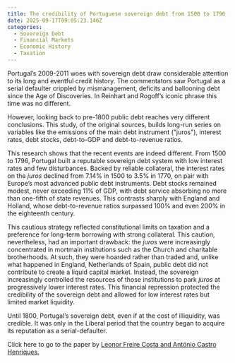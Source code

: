 ```yaml
---
title: The credibility of Portuguese sovereign debt from 1500 to 1796
date: 2025-09-17T09:05:23.146Z
categories:
  - Sovereign Debt
  - Financial Markets
  - Economic History
  - Taxation
---
```

Portugal’s 2009-2011 woes with sovereign debt draw considerable attention to its long and eventful credit history. The commentators saw Portugal as a serial defaulter crippled by mismanagement, deficits and ballooning debt since the Age of Discoveries. In Reinhart and Rogoff’s iconic phrase this time was no different.

However, looking back to pre-1800 public debt reaches very different conclusions. This study, of the original sources, builds long-run series on variables like the emissions of the main debt instrument ("juros"), interest rates, debt stocks, debt-to-GDP and debt-to-revenue ratios.

This research shows that the recent events are indeed different. From 1500 to 1796, Portugal built a reputable sovereign debt system with low interest rates and few disturbances. Backed by reliable collateral, the interest rates on the *juros* declined from 7.14% in 1500 to 3.5% in 1770, on pair with Europe’s most advanced public debt instruments. Debt stocks remained modest, never exceeding 11% of GDP, with debt service absorbing no more than one-fifth of state revenues. This contrasts sharply with England and Holland, whose debt-to-revenue ratios surpassed 100% and even 200% in the eighteenth century.

This cautious strategy reflected constitutional limits on taxation and a preference for long-term borrowing with strong collateral. This caution, nevertheless, had an important drawback: the *juros* were increasingly concentrated in mortmain institutions such as the Church and charitable brotherhoods. At such, they were hoarded rather than traded and, unlike what happened in England, Netherlands of Spain, public debt did not contribute to create a liquid capital market. Instead, the sovereign increasingly controlled the resources of those institutions to park *juros* at progressively lower interest rates. This financial repression protected the credibility of the sovereign debt and allowed for low interest rates but limited market liquidity.

Until 1800, Portugal’s sovereign debt, even if at the cost of illiquidity, was credible. It was only in the Liberal period that the country began to acquire its reputation as a serial-defaulter.

Click here to go to the paper by [Leonor Freire Costa and António Castro Henriques](https://brill.com/view/journals/ejph/22/1/article-p5_2.xml?language=en&srsltid=AfmBOoqTtAvqdjoW6AcU0LSk6xSBqDjwCjVC1TVSMgpM4tDygjzQvPfH)[.](https://orcid.org/0000-0003-2796-374X)